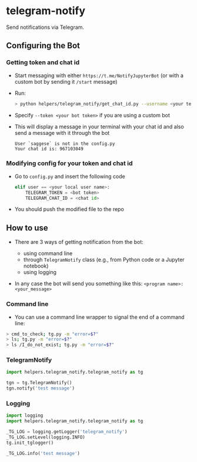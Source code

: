 # telegram-notify

Send notifications via Telegram.

## Configuring the Bot

### Getting token and chat id
- Start messaging with either `https://t.me/NotifyJupyterBot` (or with a custom
  bot by sending it `/start` message)

- Run:
  ```bash
  > python helpers/telegram_notify/get_chat_id.py --username <your telegram username>
  ```
- Specify `--token <your bot token>` if you are using a custom bot

- This will display a message in your terminal with your chat id and also send a
  message with it through the bot
  ```
  User `saggese` is not in the config.py
  Your chat id is: 967103049
  ```

### Modifying config for your token and chat id

- Go to `config.py` and insert the following code
  ```python
  elif user == <your local user name>:
      TELEGRAM_TOKEN = <bot token>
      TELEGRAM_CHAT_ID = <chat id>
  ```
- You should push the modified file to the repo

## How to use

- There are 3 ways of getting notification from the bot:
  - using command line
  - through `TelegramNotify` class (e.g., from Python code or
    a Jupyter notebook)
  - using logging

- In any case the bot will send you something like this:
  `<program name>: <your_message>`

### Command line

- You can use a command line wrapper to signal the end of a command line:

```bash
> cmd_to_check; tg.py -m "error=$?"
> ls; tg.py -m "error=$?"
> ls /I_do_not_exist; tg.py -m "error=$?"
```

### TelegramNotify

```python
import helpers.telegram_notify.telegram_notify as tg

tgn = tg.TelegramNotify()
tgn.notify('test message')
```

### Logging

```python
import logging
import helpers.telegram_notify.telegram_notify as tg

_TG_LOG = logging.getLogger('telegram_notify')
_TG_LOG.setLevel(logging.INFO)
tg.init_tglogger()

_TG_LOG.info('test message')
```

